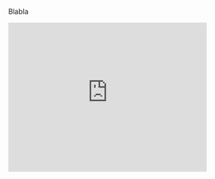 Blabla

<iframe src="https://opendata.bordeaux-metropole.fr/explore/embed/dataset/bor_reservations_salles_municipales_donnees/custom/?&static=false&datasetcard=false" width="400" height="300" frameborder="0"></iframe>
